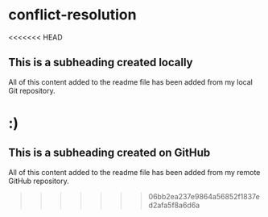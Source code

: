 # conflict-resolution

<<<<<<< HEAD
## This is a subheading created locally

All of this content added to the readme file has been added from my local Git repository. 

:)
=======
## This is a subheading created on GitHub

All of this content added to the readme file has been added from my remote GitHub repository.
>>>>>>> 06bb2ea237e9864a56852f1837ed2afa5f8a6d6a
